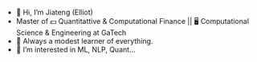 - 👋 Hi, I’m Jiateng (Elliot)
-  Master of 💵 Quantitattive & Computational Finance || 🖥️ Computational Science & Engineering at GaTech
- 💯 Always a modest learner of everything.
- 👀 I’m interested in ML, NLP, Quant... 


<!---
jwang110/jwang110 is a ✨ special ✨ repository because its `README.md` (this file) appears on your GitHub profile.
You can click the Preview link to take a look at your changes.
--->
